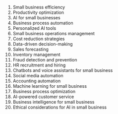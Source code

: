 1. Small business efficiency
2. Productivity optimization
3. AI for small businesses
4. Business process automation
5. Personalized AI tools
6. Small business operations management
7. Cost reduction strategies
8. Data-driven decision-making
9. Sales forecasting
10. Inventory management
11. Fraud detection and prevention
12. HR recruitment and hiring
13. Chatbots and voice assistants for small business
14. Social media automation
15. Accounting automation
16. Machine learning for small business
17. Business process optimization
18. AI-powered customer service
19. Business intelligence for small business
20. Ethical considerations for AI in small business
